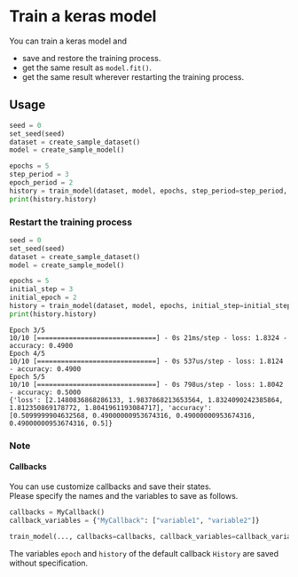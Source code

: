 # Train a keras model

You can train a keras model and
- save and restore the training process.
- get the same result as `model.fit()`.
- get the same result wherever restarting the training process.

## Usage

```python
seed = 0
set_seed(seed)
dataset = create_sample_dataset()
model = create_sample_model()

epochs = 5
step_period = 3
epoch_period = 2
history = train_model(dataset, model, epochs, step_period=step_period, epoch_period=epoch_period)
print(history.history)
```

### Restart the training process
```python
seed = 0
set_seed(seed)
dataset = create_sample_dataset()
model = create_sample_model()

epochs = 5
initial_step = 3
initial_epoch = 2
history = train_model(dataset, model, epochs, initial_step=initial_step, initial_epoch=initial_epoch)
print(history.history)
```
```
Epoch 3/5
10/10 [==============================] - 0s 21ms/step - loss: 1.8324 - accuracy: 0.4900
Epoch 4/5
10/10 [==============================] - 0s 537us/step - loss: 1.8124 - accuracy: 0.4900
Epoch 5/5
10/10 [==============================] - 0s 798us/step - loss: 1.8042 - accuracy: 0.5000
{'loss': [2.1480836868286133, 1.9837868213653564, 1.8324090242385864, 1.812350869178772, 1.8041961193084717], 'accuracy': [0.5099999904632568, 0.49000000953674316, 0.49000000953674316, 0.49000000953674316, 0.5]}
```

### Note

#### Callbacks
You can use customize callbacks and save their states. \
Please specify the names and the variables to save as follows.

```python
callbacks = MyCallback()
callback_variables = {"MyCallback": ["variable1", "variable2"]}

train_model(..., callbacks=callbacks, callback_variables=callback_variables, ...)
```

The variables `epoch` and `history` of the default callback `History` are saved without specification.
